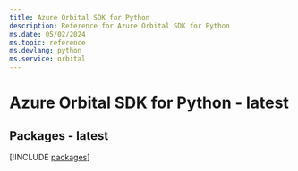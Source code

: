 ```yaml
---
title: Azure Orbital SDK for Python
description: Reference for Azure Orbital SDK for Python
ms.date: 05/02/2024
ms.topic: reference
ms.devlang: python
ms.service: orbital
---
```

# Azure Orbital SDK for Python - latest
## Packages - latest
[!INCLUDE [packages](orbital-index.md)]